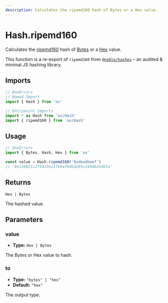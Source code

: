 ```yaml
---
description: Calculates the ripemd160 hash of Bytes or a Hex value.
---
```


# Hash.ripemd160

Calculates the [ripemd160](https://en.wikipedia.org/wiki/RIPEMD) hash of [Bytes](/api/bytes) or a [Hex](/api/hex) value.

This function is a re-export of `ripemd160` from [`@noble/hashes`](https://github.com/paulmillr/noble-hashes) – an audited & minimal JS hashing library.

## Imports

```ts twoslash
// @noErrors
// Named Import
import { Hash } from 'ox'

// Entrypoint Imports
import * as Hash from 'ox/Hash'
import { ripemd160 } from 'ox/Hash'
```

## Usage

```ts twoslash
// @noErrors
import { Bytes, Hash, Hex } from 'ox'

const value = Hash.ripemd160('0xdeadbeef')
// '0x226821c2f5423e11fe9af68bd285c249db2e4b5a'
```

## Returns

`Hex | Bytes`

The hashed value.

## Parameters

### value

- **Type:** `Hex | Bytes`

The Bytes or Hex value to hash.

### to

- **Type:** `"bytes" | "hex"`
- **Default:** `"hex"`

The output type.

